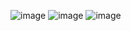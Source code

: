 ![image](https://github.com/user-attachments/assets/4bc37031-310b-40b3-838b-3559560f76f5)
![image](https://github.com/user-attachments/assets/215e051b-fcd7-452a-92ca-ab14f662dfe1)
![image](https://github.com/user-attachments/assets/d34758c8-f1a8-4fcd-99f4-eb1f527dd49d)

